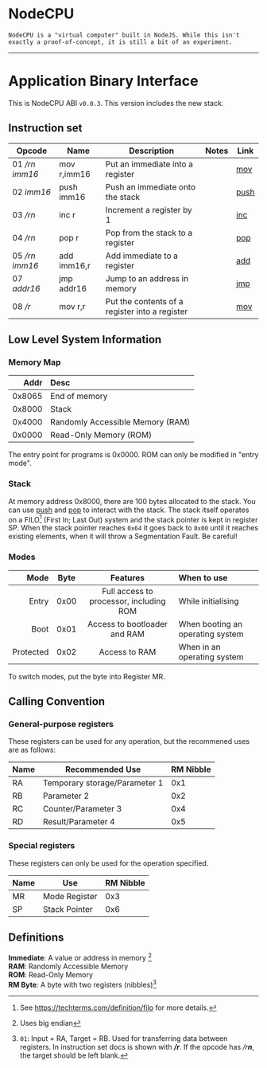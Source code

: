 # NodeCPU
`NodeCPU is a "virtual computer" built in NodeJS. While this isn't exactly a proof-of-concept, it is still a bit of an experiment.`

<hr>

# Application Binary Interface
This is NodeCPU ABI `v0.0.3`. This version includes the new stack.

## Instruction set

| Opcode | Name | Description | Notes | Link |
| --- | --- | --- | --- | --- |
| 01 _/rn imm16_ | mov r,imm16 | Put an immediate into a register || [mov](/NodeCPU/mov)
| 02 _imm16_ | push imm16 | Push an immediate onto the stack || [push](/NodeCPU/push) 
| 03 _/rn_ | inc r | Increment a register by 1 || [inc](/NodeCPU/inc)
| 04 _/rn_ | pop r | Pop from the stack to a register || [pop](/NodeCPU/pop) 
| 05 _/rn imm16_ | add imm16,r | Add immediate to a register || [add](/NodeCPU/add)
| 07 _addr16_ | jmp addr16 | Jump to an address in memory || [jmp](/NodeCPU/jmp)
| 08 _/r_ | mov r,r | Put the contents of a register into a register || [mov](/NodeCPU/mov)
 
## Low Level System Information

### Memory Map

| Addr | Desc |
| ---: | :--- |
| 0x8065 | End of memory |
| 0x8000 | Stack |
| 0x4000 | Randomly Accessible Memory (RAM) |
| 0x0000 | Read-Only Memory (ROM) |

The entry point for programs is 0x0000. ROM can only be modified in "entry mode".

### Stack

At memory address 0x8000, there are 100 bytes allocated to the stack. You can use [push](/NodeCPU/push) and [pop](/NodeCPU/pop) to interact with the stack. The stack itself operates on a FILO[^lifo] (First In; Last Out) system and the stack pointer is kept in register SP. When the stack pointer reaches `0x64` it goes back to `0x00` until it reaches existing elements, when it will throw a Segmentation Fault. Be careful!

### Modes

| Mode | Byte | Features | When to use |
| ---: | :---: | :---: | :--- |
| Entry | 0x00 | Full access to processor, including ROM | While initialising |
| Boot | 0x01 | Access to bootloader and RAM | When booting an operating system |
| Protected | 0x02 | Access to RAM | When in an operating system |

To switch modes, put the byte into Register MR.

## Calling Convention
### General-purpose registers
These registers can be used for any operation, but the recommened uses are as follows:

| Name | Recommended Use | RM Nibble |
| --- | --- | --- |
| RA | Temporary storage/Parameter 1 | 0x1 |
| RB | Parameter 2 | 0x2 |
| RC | Counter/Parameter 3 | 0x4 |
| RD | Result/Parameter 4 | 0x5 |

### Special registers
These registers can only be used for the operation specified.

| Name | Use | RM Nibble |
| --- | --- | --- |
| MR | Mode Register | 0x3 |
| SP | Stack Pointer | 0x6 |

## Definitions
**Immediate**: A value or address in memory [^bigendian]  
**RAM**: Randomly Accessible Memory  
**ROM**: Read-Only Memory  
**RM Byte**: A byte with two registers (nibbles)[^rm]

[^start]: Program is stored at beginning of ROM
[^bigendian]: Uses big endian
[^rm]: `01`: Input = RA, Target = RB. Used for transferring data between registers. In instruction set docs is shown with _**/r**_. If the opcode has _/r**n**_, the target should be left blank.
[^lifo]: See https://techterms.com/definition/filo for more details.
